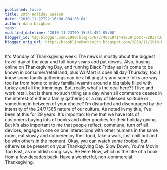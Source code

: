 ```yaml
---
published: false
title: 29th Holiday Season
date: '2010-11-22T22:16:00.004-05:00'
author: dana brigham
tags: 
modified_datetime: '2010-11-23T09:19:53.452-05:00'
blogger_id: tag:blogger.com,1999:blog-5767374071871443859.post-7293743388624609483
blogger_orig_url: http://brooklinebooksmith.blogspot.com/2010/11/29th-holiday-season.html
---
```


It's Monday of Thanksgiving week. The news is mostly about the biggest travel day of the year and full body scans and pat downs. Also, buying online on Thanksgiving Day, end running Black Friday as it's come to be known in consumer/retail land, plus WalMart is open all day Thursday, too. I know some family gatherings can be a bit angst-y and some folks are way too far from home to enjoy familial warmth around a big table filled with turkey and all the trimmings. But, really, what's the deal here?? I live and work retail, but is there no such thing as a day when all commerce ceases in the interest of either a family gathering or a day of blessed solitude or something in between of your choice? I'm disturbed and discouraged by the intensity of the 24/7/365 nature of our culture. As noted in my title, I've been at this for 29 years. It's important to me that we have lots of customers buying lots of books and other goodies for their holiday giving. But it's also important to me that people reflect, commune, turn off all devices, engage in one on one interactions with other humans in the same room, eat slowly and notice/enjoy their food, take a walk, just chill out and be with others in the moment. Okay, you can watch some football but otherwise be present on your Thanksgiving Day. Slow Down, You're Movin' Too Fast, as on oldish song says. Be Here Now, which is the title of a book from a few decades back. Have a wonderful, non-commercial Thanksgiving.